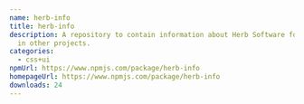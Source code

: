 ```yaml
---
name: herb-info
title: herb-info
description: A repository to contain information about Herb Software for usage
  in other projects.
categories:
  - css+ui
npmUrl: https://www.npmjs.com/package/herb-info
homepageUrl: https://www.npmjs.com/package/herb-info
downloads: 24
---
```

